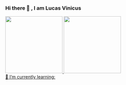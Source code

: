 ### Hi there 👋 , I am Lucas Vinicus
<div>
<a href="https://github.com/seu-usuário-aqui">
<img height="180em" src="https://github-readme-stats.vercel.app/api/top-langs/?username=LucasVinicius-sudo&layout=compact&langs_count=7&theme=dracula"/>

<img height="180em" src="https://github-readme-stats.vercel.app/api?username=LucasVinicius-sudo&show_icons=true&theme=dracula&include_all_commits=true&count_private=true"/>
</div>
 🌱 I’m currently learning:



<!--
**LucasVinicius-sudo/LucasVinicius-sudo** is a ✨ _special_ ✨ repository because its `README.md` (this file) appears on your GitHub profile.

Here are some ideas to get you started:


![Anurag's GitHub stats](https://github-readme-stats.vercel.app/api?username=anuraghazra&hide=contribs,prs)
- 🔭 I’m currently working on ...
- 🌱 I’m currently learning ...
- 👯 I’m looking to collaborate on ...
- 🤔 I’m looking for help with ...
- 💬 Ask me about ...
- 📫 How to reach me: ...
- 😄 Pronouns: ...
- ⚡ Fun fact: ...
-->
